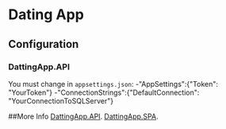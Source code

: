 # Dating App

## Configuration
### DattingApp.API
You must change in `appsettings.json`:
-"AppSettings":{"Token": "YourToken"}
-"ConnectionStrings":{"DefaultConnection": "YourConnectionToSQLServer"}

##More Info
[DattingApp.API](https://github.com/ninetensfive/DatingApp/blob/master/DatingApp.API/README.md).
[DattingApp.SPA](https://github.com/ninetensfive/DatingApp/blob/master/DatingApp.SPA/README.md).



